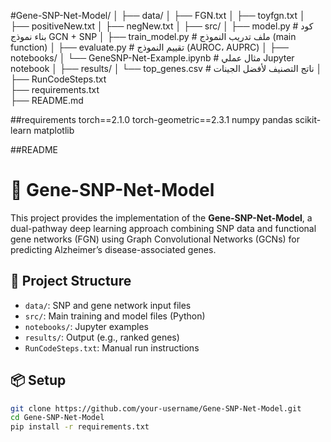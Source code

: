 #Gene-SNP-Net-Model/
│
├── data/
│   ├── FGN.txt
│   ├── toyfgn.txt
│   ├── positiveNew.txt
│   ├── negNew.txt
│
├── src/
│   ├── model.py                # كود بناء نموذج GCN + SNP
│   ├── train_model.py          # ملف تدريب النموذج (main function)
│   ├── evaluate.py             # تقييم النموذج (AUROC، AUPRC)
│
├── notebooks/
│   └── GeneSNP-Net-Example.ipynb  # مثال عملي Jupyter notebook
│
├── results/
│   └── top_genes.csv           # ناتج التصنيف لأفضل الجينات
│
├── RunCodeSteps.txt            
├── requirements.txt            
├── README.md                   

##requirements
torch==2.1.0
torch-geometric==2.3.1
numpy
pandas
scikit-learn
matplotlib

##README
# 🧠 Gene-SNP-Net-Model

This project provides the implementation of the **Gene-SNP-Net-Model**, a dual-pathway deep learning approach combining SNP data and functional gene networks (FGN) using Graph Convolutional Networks (GCNs) for predicting Alzheimer’s disease-associated genes.

## 📁 Project Structure

- `data/`: SNP and gene network input files
- `src/`: Main training and model files (Python)
- `notebooks/`: Jupyter examples
- `results/`: Output (e.g., ranked genes)
- `RunCodeSteps.txt`: Manual run instructions

## 📦 Setup

```bash
git clone https://github.com/your-username/Gene-SNP-Net-Model.git
cd Gene-SNP-Net-Model
pip install -r requirements.txt


